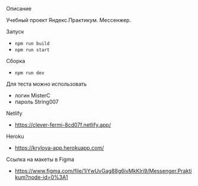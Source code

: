 Описание

Учебный проект Яндекс.Практикум. 
Мессенжер.

Запуск

- `npm run build`
- `npm run start`

Сборка

- `npm run dev`


Для теста можно использовать 
- логин MisterC
- пароль String007

Netlify

- https://clever-fermi-8cd07f.netlify.app/

Heroku

- https://krylova-app.herokuapp.com/

Ссылка на макеты в Figma

- https://www.figma.com/file/1iYwUvGag88g6ivMkKlri9/Messenger.Praktikum?node-id=0%3A1